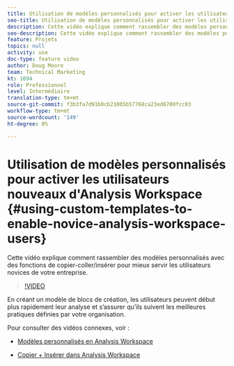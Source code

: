 ```yaml
---
title: Utilisation de modèles personnalisés pour activer les utilisateurs chevronnés d’Analysis Workspace
seo-title: Utilisation de modèles personnalisés pour activer les utilisateurs chevronnés d’Analysis Workspace
description: Cette vidéo explique comment rassembler des modèles personnalisés avec des fonctions de copier-coller/insérer pour mieux servir les utilisateurs novices de votre entreprise.
seo-description: Cette vidéo explique comment rassembler des modèles personnalisés avec des fonctions de copier-coller/insérer pour mieux servir les utilisateurs novices de votre entreprise.
feature: Projets
topics: null
activity: use
doc-type: feature video
author: Doug Moore
team: Technical Marketing
kt: 1694
role: Professionnel
level: Intermédiaire
translation-type: tm+mt
source-git-commit: f3b3fa7d91b0cb21005b57768ca23ed6700fcc03
workflow-type: tm+mt
source-wordcount: '149'
ht-degree: 0%

---
```



# Utilisation de modèles personnalisés pour activer les utilisateurs nouveaux d&#39;Analysis Workspace {#using-custom-templates-to-enable-novice-analysis-workspace-users}

Cette vidéo explique comment rassembler des modèles personnalisés avec des fonctions de copier-coller/insérer pour mieux servir les utilisateurs novices de votre entreprise.

>[!VIDEO](https://video.tv.adobe.com/v/23234/?quality=12)

En créant un modèle de blocs de création, les utilisateurs peuvent début plus rapidement leur analyse et s’assurer qu’ils suivent les meilleures pratiques définies par votre organisation.

Pour consulter des vidéos connexes, voir :

* [Modèles personnalisés en Analysis Workspace](https://helpx.adobe.com/analytics/kt/using/create-manage-custom-templates-analysis-workspace-feature-video-use.html)

* [Copier + Insérer dans Analysis Workspace](https://helpx.adobe.com/analytics/kt/using/copy-insert-analysis-workspace-feature-video-use.html)